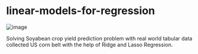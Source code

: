 # linear-models-for-regression
![image](https://user-images.githubusercontent.com/8112616/152661684-e65e2118-ac8f-4270-85c6-24b3ca58ec0b.png)

Solving Soyabean crop yield prediction problem with real world tabular data collected US corn belt with the help of Ridge and Lasso Regression.
